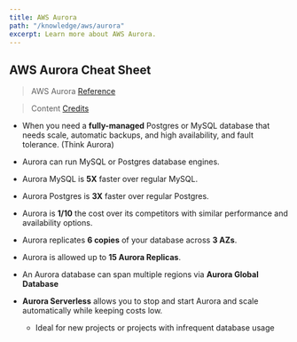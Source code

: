 ```yaml
---
title: AWS Aurora
path: "/knowledge/aws/aurora"
excerpt: Learn more about AWS Aurora.
---
```


## AWS Aurora Cheat Sheet

> AWS Aurora [Reference](https://aws.amazon.com/aurora/)

> Content [Credits](https://www.youtube.com/watch?v=Ia-UEYYR44s)

- When you need a **fully-managed** Postgres or MySQL database that needs scale, automatic backups, and high availability, and fault tolerance. (Think Aurora)

- Aurora can run MySQL or Postgres database engines.

- Aurora MySQL is **5X** faster over regular MySQL.

- Aurora Postgres is **3X** faster over regular Postgres.

- Aurora is **1/10** the cost over its competitors with similar performance and availability options.

- Aurora replicates **6 copies** of your database across **3 AZs**.

- Aurora is allowed up to **15 Aurora Replicas**.

- An Aurora database can span multiple regions via **Aurora Global Database**

- **Aurora Serverless** allows you to stop and start Aurora and scale automatically while keeping costs low.
  - Ideal for new projects or projects with infrequent database usage